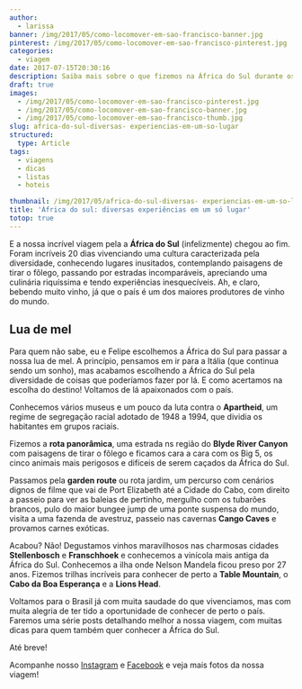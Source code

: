 ```yaml
---
author:
  - larissa
banner: /img/2017/05/como-locomover-em-sao-francisco-banner.jpg
pinterest: /img/2017/05/como-locomover-em-sao-francisco-pinterest.jpg
categories:
  - viagem
date: 2017-07-15T20:30:16
description: Saiba mais sobre o que fizemos na África do Sul durante os 20 dias que ficamos no país curtindo a nossa lua de mel
draft: true
images:
  - /img/2017/05/como-locomover-em-sao-francisco-pinterest.jpg
  - /img/2017/05/como-locomover-em-sao-francisco-banner.jpg
  - /img/2017/05/como-locomover-em-sao-francisco-thumb.jpg
slug: africa-do-sul-diversas- experiencias-em-um-so-lugar
structured:
  type: Article
tags:
  - viagens
  - dicas
  - listas
  - hoteis

thumbnail: /img/2017/05/africa-do-sul-diversas- experiencias-em-um-so-lugar-thumb.jpg
title: 'África do sul: diversas experiências em um só lugar'
totop: true
---
```


E a nossa incrível viagem pela a **África do Sul** (infelizmente) chegou ao fim. Foram incríveis  20 dias vivenciando uma cultura caracterizada pela diversidade, conhecendo lugares inusitados, contemplando paisagens de tirar o fôlego, passando por estradas incomparáveis, apreciando uma culinária riquíssima e tendo experiências inesquecíveis. Ah, e claro, bebendo muito vinho, já que o país é um dos maiores produtores de vinho do mundo.

## Lua de mel

Para quem não sabe, eu e Felipe escolhemos a África do Sul para passar a nossa lua de mel. A princípio, pensamos em ir para a Itália (que continua sendo um sonho), mas acabamos escolhendo a África do Sul pela diversidade de coisas que poderíamos fazer por lá. E como acertamos na escolha do destino! Voltamos de lá apaixonados com o país. 

Conhecemos vários museus e um pouco da luta contra o **Apartheid**, um regime de segregação racial adotado de 1948 a 1994, que dividia os habitantes em grupos raciais. 

Fizemos a **rota panorâmica**, uma estrada ns região do **Blyde River Canyon** com paisagens de tirar o fôlego e ficamos cara a cara com os Big 5, os cinco animais mais perigosos e difíceis de serem caçados da África do Sul. 

Passamos pela **garden route** ou rota jardim, um percurso com cenários dignos de filme que vai de Port Elizabeth até a Cidade do Cabo, com direito a passeio para ver as baleias de pertinho, mergulho com os tubarões brancos, pulo do maior bungee jump de uma ponte suspensa do mundo, visita a uma fazenda de avestruz, passeio nas cavernas **Cango Caves** e provamos carnes exóticas.

Acabou? Não! Degustamos vinhos maravilhosos nas charmosas cidades **Stellenbosch** e **Franschhoek** e conhecemos a vinícola mais antiga da África do Sul. Conhecemos a ilha onde Nelson Mandela ficou preso por 27 anos. Fizemos trilhas incríveis para conhecer de perto a **Table Mountain**, o **Cabo da Boa Esperança** e a **Lions Head**. 

Voltamos para o Brasil já com muita saudade do que vivenciamos, mas com muita alegria de ter tido a oportunidade de conhecer de perto o país. Faremos uma série posts detalhando melhor a nossa viagem, com muitas dicas para quem também quer conhecer a África do Sul. 

Até breve!

Acompanhe nosso [Instagram](https://www.instagram.com/casaldebacontudo/) e [Facebook](https://www.facebook.com/debacontudo) e veja mais fotos da nossa viagem!